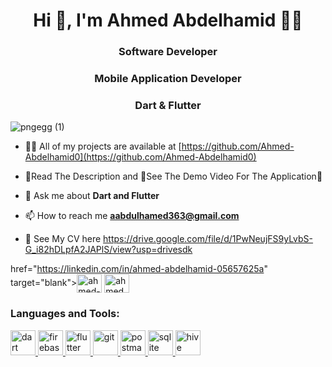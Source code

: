 <h1 align="center">Hi 👋, I'm Ahmed Abdelhamid 👨‍💻</h1>
<h3 align="center">Software Developer</h3>
<h3 align="center">Mobile Application Developer</h3>
<h3 align="center">Dart & Flutter</h3>

![pngegg (1)](https://user-images.githubusercontent.com/121736377/227211966-240aff34-5e55-41c5-8c90-dd74df4a6c32.png)

- 👨‍💻 All of my projects are available at [https://github.com/Ahmed-Abdelhamid0](https://github.com/Ahmed-Abdelhamid0)

- 📃Read The Description and 🎥See The Demo Video For The Application📱

- 💬 Ask me about **Dart and Flutter**

- 📫 How to reach me **aabdulhamed363@gmail.com**

- 📄 See My CV here https://drive.google.com/file/d/1PwNeujFS9yLvbS-G_i82hDLpfA2JAPlS/view?usp=drivesdk

href="https://linkedin.com/in/ahmed-abdelhamid-05657625a" target="blank"><img align="center" src="https://raw.githubusercontent.com/rahuldkjain/github-profile-readme-generator/master/src/images/icons/Social/linked-in-alt.svg" alt="ahmed-abdelhamid-05657625a" height="30" width="40" /></a>
<a href="https://fb.com/ahmed.abdelhamid.5209" target="blank"><img align="center" src="https://raw.githubusercontent.com/rahuldkjain/github-profile-readme-generator/master/src/images/icons/Social/facebook.svg" alt="ahmed.abdelhamid.5209" height="30" width="40" /></a>

<h3 align="left">Languages and Tools:</h3>
<p align="left"> <a href="https://dart.dev" target="_blank" rel="noreferrer"> <img src="https://www.vectorlogo.zone/logos/dartlang/dartlang-icon.svg" alt="dart" width="40" height="40"/> </a> <a href="https://firebase.google.com/" target="_blank" rel="noreferrer"> <img src="https://www.vectorlogo.zone/logos/firebase/firebase-icon.svg" alt="firebase" width="40" height="40"/> </a> <a href="https://flutter.dev" target="_blank" rel="noreferrer"> <img src="https://www.vectorlogo.zone/logos/flutterio/flutterio-icon.svg" alt="flutter" width="40" height="40"/> </a> <a href="https://git-scm.com/" target="_blank" rel="noreferrer"> <img src="https://www.vectorlogo.zone/logos/git-scm/git-scm-icon.svg" alt="git" width="40" height="40"/> </a> <a href="https://postman.com" target="_blank" rel="noreferrer"> <img src="https://www.vectorlogo.zone/logos/getpostman/getpostman-icon.svg" alt="postman" width="40" height="40"/> </a> <a href="https://www.sqlite.org/" target="_blank" rel="noreferrer"> <img src="https://www.vectorlogo.zone/logos/sqlite/sqlite-icon.svg" alt="sqlite" width="40" height="40"/> </a> <a href="https://hive.apache.org/" target="_blank" rel="noreferrer"> <img src="https://www.vectorlogo.zone/logos/apache_hive/apache_hive-icon.svg" alt="hive" width="40" height="40"/> </a>
